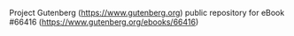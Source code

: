 Project Gutenberg (https://www.gutenberg.org) public repository for
eBook #66416 (https://www.gutenberg.org/ebooks/66416)
